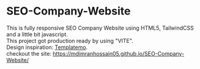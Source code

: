 # SEO-Company-Website
This is fully responsive SEO Company Website using HTML5, TailwindCSS and a little bit javascript. </br>
This project got production ready by using "VITE". </br>
Design inspiration: <a href="https://templatemo.com/">Templatemo</a>.</br>
checkout the site: https://mdimranhossain05.github.io/SEO-Company-Website/
